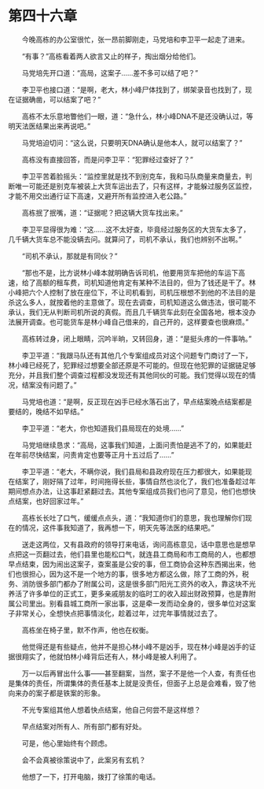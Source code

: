 #	第四十六章

　　今晚高栋的办公室很忙，张一昂前脚刚走，马党培和李卫平一起走了进来。

　　“有事？”高栋看着两人欲言又止的样子，掏出烟分给他们。

　　马党培先开口道：“高局，这案子……差不多可以结了吧？”

　　李卫平也接口道：“是啊，老大，林小峰尸体找到了，绑架录音也找到了，现在证据确凿，可以结案了吧？”

　　高栋不太乐意地瞥他们一眼，道：“急什么，林小峰DNA不是还没确认过，等明天法医结果出来再说吧。”

　　马党培迫切问：“这么说，只要明天DNA确认是他本人，就可以结案了？”

　　高栋没有直接回答，而是问李卫平：“犯罪经过查好了？”

　　李卫平苦着脸摇头：“监控里就是找不到别克车，我和马队商量来商量去，判断唯一可能还是别克车被装上大货车运出去了，只有这样，才能躲过服务区监控，才能不用交出通行证下高速，又避开所有监控进入老公路。”

　　高栋抿了抿嘴，道：“证据呢？把这辆大货车找出来。”

　　李卫平显得很为难：“这……这不太好查，毕竟经过服务区的大货车太多了，几千辆大货车总不能没辆去问。就算问了，司机不承认，我们也辨别不出啊。”

　　“司机不承认，那就是有同伙？”

　　“那也不是，比方说林小峰本就明确告诉司机，他要用货车把他的车运下高速，给了高额的租车费，司机知道他肯定有某种不法目的，但为了钱还是干了。林小峰把六个人控制了放在座位下，不让司机看到，司机压根想不到他的不法目的是杀这么多人，就按着他的主意做了。现在去调查，司机知道这么做违法，很可能不承认，我们无从判断司机所说的真假。而且几千辆货车此刻在全国各地，根本没办法展开调查。也可能货车是林小峰自己借来的，自己开的，这样要查也很麻烦。”

　　高栋转过身，闭上眼睛，沉吟半晌，又转回身，道：“是挺头疼的一件事呐。”

　　李卫平道：“我跟马队还有其他几个专案组成员对这个问题专门商讨了一下，林小峰已经死了，犯罪经过想要全部还原是不可能的。但现在他犯罪的证据链足够充分，并且我们整个调查过程都没发现还有其他同伙的可能。我们觉得以现在的情况，结案没有问题了。”

　　马党培也道：“是啊，反正现在凶手已经水落石出了，早点结案晚点结案都是要结的，晚结不如早结。”

　　李卫平道：“老大，你也知道我们县局现在的处境……”

　　马党培继续恳求：“高局，这事我们知道，上面问责怕是逃不了的，如果能赶在年前尽快结案，问责肯定也要等正月十五过后了……”

　　李卫平道：“老大，不瞒你说，我们县局和县政府现在压力都很大，如果能现在结案了，刚好隔了过年，时间拖得长些，事情自然也淡化了，我们也准备趁过年期间想点办法，让这事赶紧翻过去。其他专案组成员我们也问了意见，他们也想快点结案，也好回家过年。”

　　高栋长长吐了口气，缓缓点点头，道：“我知道你们的意思，我也理解你们现在的情况，这件事我知道了，我再想一下，明天先等法医的结果吧。”

　　送走这两位，又有县政府的领导打来电话，询问高栋意见，话中意思也是想早点把这一页翻过去，他们县里也能松口气，就连县工商局和市工商局的人，也都想早点结束，因为闹出这案子，查案虽是公安的事，但工商协会这种东西揭出来，他们也很担心，因为这不是一个地方的事，很多地方都这么做，除了工商的外，税务、消防很多部门都办了附属公司，这是很多部门阳光工资外的收入，靠这块不光养活了许多单位的正式工，更多亲戚朋友的临时工的收入超出财政预算，也是靠附属公司里出。别看县城工商所一家出事，这是牵一发而动全身的，很多单位对这案子非常关心，全想快点把事情淡化，趁着过年，过完年事情就过去了。

　　高栋坐在椅子里，默不作声，他也在权衡。

　　他觉得还是有些疑点，他并不是担心林小峰不是凶手，现在林小峰是凶手的证据很翔实了，他就怕林小峰背后还有人，林小峰是被人利用了。

　　万一以后再冒出什么事——甚至翻案，当然，案子不是他一个人查，有责任也是集体的责任，所谓集体的责任基本上就是没责任，但面子上总是会难看，毁了他向来办的案子都是铁案的形象。

　　不光专案组其他人想着快点结案，他自己何尝不是这样想？

　　早点结案对所有人、所有部门都有好处。

　　可是，他心里始终有个顾虑。

　　会不会真被徐策说中了，此案另有玄机？

　　他想了一下，打开电脑，拨打了徐策的电话。
